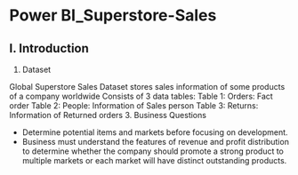 # Power BI_Superstore-Sales

## I. Introduction
1. Dataset

Global Superstore Sales
Dataset stores sales information of some products of a company worldwide
Consists of 3 data tables:
Table 1: Orders: Fact order
Table 2: People: Information of Sales person
Table 3: Returns: Information of Returned orders
3. Business Questions
- Determine potential items and markets before focusing on development. 
- Business must understand the features of revenue and profit distribution to determine whether the company should promote a strong product to multiple markets or each market will have distinct outstanding products.

